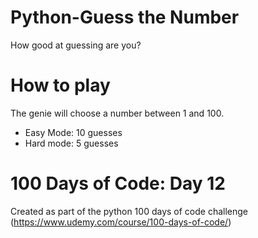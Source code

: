 # Python-Guess the Number
How good at guessing are you?

# How to play
The genie will choose a number between 1 and 100.
* Easy Mode: 10 guesses
* Hard mode: 5 guesses

# 100 Days of Code: Day 12
Created as part of the python 100 days of code challenge (https://www.udemy.com/course/100-days-of-code/)